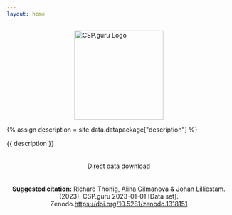 ```yaml
---
layout: home
---
```


<img style="display: block; margin: 0 auto" width="200" src="./images/logo.png" alt="CSP.guru Logo" align="center">

{% assign description = site.data.datapackage["description"] %}

{{ description }}

<p style="padding: 20px 0; text-align: center;">
    <a class="button green" href="https://zenodo.org/record/7798946/files/repolicy/csp-guru-2023-01-01.zip?download=1">Direct data download</a>
</p>

<p style="text-align: center;">
<b>Suggested citation:</b> Richard Thonig, Alina Gilmanova & Johan Lilliestam. (2023). CSP.guru 2023-01-01 [Data set]. Zenodo.<a href="https://doi.org/10.5281/zenodo.1318151">https://doi.org/10.5281/zenodo.1318151</a>
